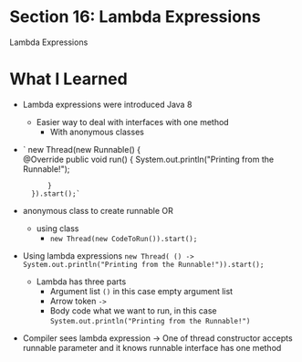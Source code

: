 # Section 16: Lambda Expressions

Lambda Expressions

# What I Learned
* Lambda expressions were introduced Java 8
	* Easier way to deal with interfaces with one method
		* With anonymous classes
* ` new Thread(new Runnable() {			
			@Override
			public void run() {
				System.out.println("Printing from the Runnable!");
				
			}
		}).start();`	
* anonymous  class to create runnable OR
	* using class 
		* `new Thread(new CodeToRun()).start();`
* Using lambda expressions `new Thread( () -> System.out.println("Printing from the Runnable!")).start();`
	* Lambda has three parts 
		* Argument list `()` in this case empty argument list
		* Arrow token `->`
		* Body code what we want to run, in this case `System.out.println("Printing from the Runnable!")`
* Compiler sees lambda expression ->  One of thread constructor accepts runnable parameter and it knows runnable interface has one method